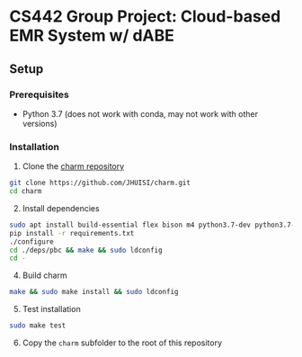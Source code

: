 # CS442 Group Project: Cloud-based EMR System w/ dABE

## Setup

### Prerequisites
* Python 3.7 (does not work with conda, may not work with other versions)

### Installation

1. Clone the [charm repository](https://github.com/JHUISI/charm)
```bash
git clone https://github.com/JHUISI/charm.git
cd charm
```

2. Install dependencies
```bash
sudo apt install build-essential flex bison m4 python3.7-dev python3.7-distutils python3.7-setuptools libgmp-dev libssl-dev
pip install -r requirements.txt
./configure
cd ./deps/pbc && make && sudo ldconfig
cd -
```

4. Build charm
```bash
make && sudo make install && sudo ldconfig
```

5. Test installation
```bash
sudo make test
```

6. Copy the `charm` subfolder to the root of this repository

